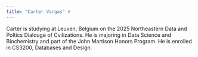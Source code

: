 ```yaml
---
title: "Carter Vargas" #
---
```


Carter is studying at Leuven, Belgium on the 2025 Northeastern Data and Poltics Dialouge of Cvilizations. He is majoring in Data Science and Biochemistry and part of the John Martison Honors Program. He is enrolled in CS3200, Databases and Design.
